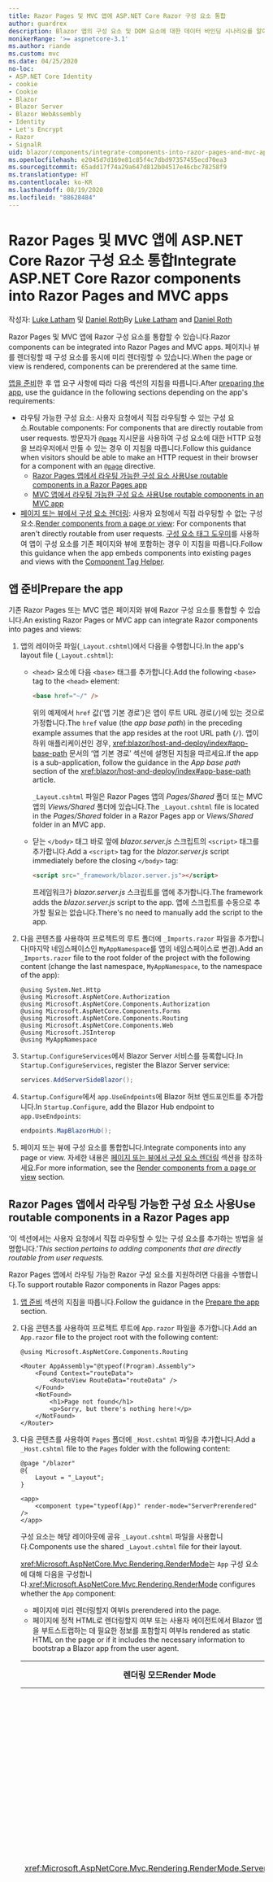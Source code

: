 ```yaml
---
title: Razor Pages 및 MVC 앱에 ASP.NET Core Razor 구성 요소 통합
author: guardrex
description: Blazor 앱의 구성 요소 및 DOM 요소에 대한 데이터 바인딩 시나리오를 알아봅니다.
monikerRange: '>= aspnetcore-3.1'
ms.author: riande
ms.custom: mvc
ms.date: 04/25/2020
no-loc:
- ASP.NET Core Identity
- cookie
- Cookie
- Blazor
- Blazor Server
- Blazor WebAssembly
- Identity
- Let's Encrypt
- Razor
- SignalR
uid: blazor/components/integrate-components-into-razor-pages-and-mvc-apps
ms.openlocfilehash: e2045d7d169e81c85f4c7dbd97357455ecd70ea3
ms.sourcegitcommit: 65add17f74a29a647d812b04517e46cbc78258f9
ms.translationtype: HT
ms.contentlocale: ko-KR
ms.lasthandoff: 08/19/2020
ms.locfileid: "88628484"
---
```

# <a name="integrate-aspnet-core-no-locrazor-components-into-no-locrazor-pages-and-mvc-apps"></a><span data-ttu-id="ce68a-103">Razor Pages 및 MVC 앱에 ASP.NET Core Razor 구성 요소 통합</span><span class="sxs-lookup"><span data-stu-id="ce68a-103">Integrate ASP.NET Core Razor components into Razor Pages and MVC apps</span></span>

<span data-ttu-id="ce68a-104">작성자: [Luke Latham](https://github.com/guardrex) 및 [Daniel Roth](https://github.com/danroth27)</span><span class="sxs-lookup"><span data-stu-id="ce68a-104">By [Luke Latham](https://github.com/guardrex) and [Daniel Roth](https://github.com/danroth27)</span></span>

<span data-ttu-id="ce68a-105">Razor Pages 및 MVC 앱에 Razor 구성 요소를 통합할 수 있습니다.</span><span class="sxs-lookup"><span data-stu-id="ce68a-105">Razor components can be integrated into Razor Pages and MVC apps.</span></span> <span data-ttu-id="ce68a-106">페이지나 뷰를 렌더링할 때 구성 요소를 동시에 미리 렌더링할 수 있습니다.</span><span class="sxs-lookup"><span data-stu-id="ce68a-106">When the page or view is rendered, components can be prerendered at the same time.</span></span>

<span data-ttu-id="ce68a-107">[앱을 준비](#prepare-the-app)한 후 앱 요구 사항에 따라 다음 섹션의 지침을 따릅니다.</span><span class="sxs-lookup"><span data-stu-id="ce68a-107">After [preparing the app](#prepare-the-app), use the guidance in the following sections depending on the app's requirements:</span></span>

* <span data-ttu-id="ce68a-108">라우팅 가능한 구성 요소: 사용자 요청에서 직접 라우팅할 수 있는 구성 요소.</span><span class="sxs-lookup"><span data-stu-id="ce68a-108">Routable components: For components that are directly routable from user requests.</span></span> <span data-ttu-id="ce68a-109">방문자가 [`@page`](xref:mvc/views/razor#page) 지시문을 사용하여 구성 요소에 대한 HTTP 요청을 브라우저에서 만들 수 있는 경우 이 지침을 따릅니다.</span><span class="sxs-lookup"><span data-stu-id="ce68a-109">Follow this guidance when visitors should be able to make an HTTP request in their browser for a component with an [`@page`](xref:mvc/views/razor#page) directive.</span></span>
  * [<span data-ttu-id="ce68a-110">Razor Pages 앱에서 라우팅 가능한 구성 요소 사용</span><span class="sxs-lookup"><span data-stu-id="ce68a-110">Use routable components in a Razor Pages app</span></span>](#use-routable-components-in-a-razor-pages-app)
  * [<span data-ttu-id="ce68a-111">MVC 앱에서 라우팅 가능한 구성 요소 사용</span><span class="sxs-lookup"><span data-stu-id="ce68a-111">Use routable components in an MVC app</span></span>](#use-routable-components-in-an-mvc-app)
* <span data-ttu-id="ce68a-112">[페이지 또는 뷰에서 구성 요소 렌더링](#render-components-from-a-page-or-view): 사용자 요청에서 직접 라우팅할 수 없는 구성 요소.</span><span class="sxs-lookup"><span data-stu-id="ce68a-112">[Render components from a page or view](#render-components-from-a-page-or-view): For components that aren't directly routable from user requests.</span></span> <span data-ttu-id="ce68a-113">[구성 요소 태그 도우미](xref:mvc/views/tag-helpers/builtin-th/component-tag-helper)를 사용하여 앱이 구성 요소를 기존 페이지와 뷰에 포함하는 경우 이 지침을 따릅니다.</span><span class="sxs-lookup"><span data-stu-id="ce68a-113">Follow this guidance when the app embeds components into existing pages and views with the [Component Tag Helper](xref:mvc/views/tag-helpers/builtin-th/component-tag-helper).</span></span>

## <a name="prepare-the-app"></a><span data-ttu-id="ce68a-114">앱 준비</span><span class="sxs-lookup"><span data-stu-id="ce68a-114">Prepare the app</span></span>

<span data-ttu-id="ce68a-115">기존 Razor Pages 또는 MVC 앱은 페이지와 뷰에 Razor 구성 요소를 통합할 수 있습니다.</span><span class="sxs-lookup"><span data-stu-id="ce68a-115">An existing Razor Pages or MVC app can integrate Razor components into pages and views:</span></span>

1. <span data-ttu-id="ce68a-116">앱의 레이아웃 파일(`_Layout.cshtml`)에서 다음을 수행합니다.</span><span class="sxs-lookup"><span data-stu-id="ce68a-116">In the app's layout file (`_Layout.cshtml`):</span></span>

   * <span data-ttu-id="ce68a-117">`<head>` 요소에 다음 `<base>` 태그를 추가합니다.</span><span class="sxs-lookup"><span data-stu-id="ce68a-117">Add the following `<base>` tag to the `<head>` element:</span></span>

     ```html
     <base href="~/" />
     ```

     <span data-ttu-id="ce68a-118">위의 예제에서 `href` 값(‘앱 기본 경로’)은 앱이 루트 URL 경로(`/`)에 있는 것으로 가정합니다.</span><span class="sxs-lookup"><span data-stu-id="ce68a-118">The `href` value (the *app base path*) in the preceding example assumes that the app resides at the root URL path (`/`).</span></span> <span data-ttu-id="ce68a-119">앱이 하위 애플리케이션인 경우, <xref:blazor/host-and-deploy/index#app-base-path> 문서의 ‘앱 기본 경로’ 섹션에 설명된 지침을 따르세요.</span><span class="sxs-lookup"><span data-stu-id="ce68a-119">If the app is a sub-application, follow the guidance in the *App base path* section of the <xref:blazor/host-and-deploy/index#app-base-path> article.</span></span>

     <span data-ttu-id="ce68a-120">`_Layout.cshtml` 파일은 Razor Pages 앱의 *Pages/Shared* 폴더 또는 MVC 앱의 *Views/Shared* 폴더에 있습니다.</span><span class="sxs-lookup"><span data-stu-id="ce68a-120">The `_Layout.cshtml` file is located in the *Pages/Shared* folder in a Razor Pages app or *Views/Shared* folder in an MVC app.</span></span>

   * <span data-ttu-id="ce68a-121">닫는 `</body>` 태그 바로 앞에 *blazor.server.js* 스크립트의 `<script>` 태그를 추가합니다.</span><span class="sxs-lookup"><span data-stu-id="ce68a-121">Add a `<script>` tag for the *blazor.server.js* script immediately before the closing `</body>` tag:</span></span>

     ```html
     <script src="_framework/blazor.server.js"></script>
     ```

     <span data-ttu-id="ce68a-122">프레임워크가 *blazor.server.js* 스크립트를 앱에 추가합니다.</span><span class="sxs-lookup"><span data-stu-id="ce68a-122">The framework adds the *blazor.server.js* script to the app.</span></span> <span data-ttu-id="ce68a-123">앱에 스크립트를 수동으로 추가할 필요는 없습니다.</span><span class="sxs-lookup"><span data-stu-id="ce68a-123">There's no need to manually add the script to the app.</span></span>

1. <span data-ttu-id="ce68a-124">다음 콘텐츠를 사용하여 프로젝트의 루트 폴더에 `_Imports.razor` 파일을 추가합니다(마지막 네임스페이스인 `MyAppNamespace`를 앱의 네임스페이스로 변경).</span><span class="sxs-lookup"><span data-stu-id="ce68a-124">Add an `_Imports.razor` file to the root folder of the project with the following content (change the last namespace, `MyAppNamespace`, to the namespace of the app):</span></span>

   ```razor
   @using System.Net.Http
   @using Microsoft.AspNetCore.Authorization
   @using Microsoft.AspNetCore.Components.Authorization
   @using Microsoft.AspNetCore.Components.Forms
   @using Microsoft.AspNetCore.Components.Routing
   @using Microsoft.AspNetCore.Components.Web
   @using Microsoft.JSInterop
   @using MyAppNamespace
   ```

1. <span data-ttu-id="ce68a-125">`Startup.ConfigureServices`에서 Blazor Server 서비스를 등록합니다.</span><span class="sxs-lookup"><span data-stu-id="ce68a-125">In `Startup.ConfigureServices`, register the Blazor Server service:</span></span>

   ```csharp
   services.AddServerSideBlazor();
   ```

1. <span data-ttu-id="ce68a-126">`Startup.Configure`에서 `app.UseEndpoints`에 Blazor 허브 엔드포인트를 추가합니다.</span><span class="sxs-lookup"><span data-stu-id="ce68a-126">In `Startup.Configure`, add the Blazor Hub endpoint to `app.UseEndpoints`:</span></span>

   ```csharp
   endpoints.MapBlazorHub();
   ```

1. <span data-ttu-id="ce68a-127">페이지 또는 뷰에 구성 요소를 통합합니다.</span><span class="sxs-lookup"><span data-stu-id="ce68a-127">Integrate components into any page or view.</span></span> <span data-ttu-id="ce68a-128">자세한 내용은 [페이지 또는 뷰에서 구성 요소 렌더링](#render-components-from-a-page-or-view) 섹션을 참조하세요.</span><span class="sxs-lookup"><span data-stu-id="ce68a-128">For more information, see the [Render components from a page or view](#render-components-from-a-page-or-view) section.</span></span>

## <a name="use-routable-components-in-a-no-locrazor-pages-app"></a><span data-ttu-id="ce68a-129">Razor Pages 앱에서 라우팅 가능한 구성 요소 사용</span><span class="sxs-lookup"><span data-stu-id="ce68a-129">Use routable components in a Razor Pages app</span></span>

<span data-ttu-id="ce68a-130">‘이 섹션에서는 사용자 요청에서 직접 라우팅할 수 있는 구성 요소를 추가하는 방법을 설명합니다.’</span><span class="sxs-lookup"><span data-stu-id="ce68a-130">*This section pertains to adding components that are directly routable from user requests.*</span></span>

<span data-ttu-id="ce68a-131">Razor Pages 앱에서 라우팅 가능한 Razor 구성 요소를 지원하려면 다음을 수행합니다.</span><span class="sxs-lookup"><span data-stu-id="ce68a-131">To support routable Razor components in Razor Pages apps:</span></span>

1. <span data-ttu-id="ce68a-132">[앱 준비](#prepare-the-app) 섹션의 지침을 따릅니다.</span><span class="sxs-lookup"><span data-stu-id="ce68a-132">Follow the guidance in the [Prepare the app](#prepare-the-app) section.</span></span>

1. <span data-ttu-id="ce68a-133">다음 콘텐츠를 사용하여 프로젝트 루트에 `App.razor` 파일을 추가합니다.</span><span class="sxs-lookup"><span data-stu-id="ce68a-133">Add an `App.razor` file to the project root with the following content:</span></span>

   ```razor
   @using Microsoft.AspNetCore.Components.Routing

   <Router AppAssembly="@typeof(Program).Assembly">
       <Found Context="routeData">
           <RouteView RouteData="routeData" />
       </Found>
       <NotFound>
           <h1>Page not found</h1>
           <p>Sorry, but there's nothing here!</p>
       </NotFound>
   </Router>
   ```

1. <span data-ttu-id="ce68a-134">다음 콘텐츠를 사용하여 `Pages` 폴더에 `_Host.cshtml` 파일을 추가합니다.</span><span class="sxs-lookup"><span data-stu-id="ce68a-134">Add a `_Host.cshtml` file to the `Pages` folder with the following content:</span></span>

   ```cshtml
   @page "/blazor"
   @{
       Layout = "_Layout";
   }

   <app>
       <component type="typeof(App)" render-mode="ServerPrerendered" />
   </app>
   ```

   <span data-ttu-id="ce68a-135">구성 요소는 해당 레이아웃에 공유 `_Layout.cshtml` 파일을 사용합니다.</span><span class="sxs-lookup"><span data-stu-id="ce68a-135">Components use the shared `_Layout.cshtml` file for their layout.</span></span>

   <span data-ttu-id="ce68a-136"><xref:Microsoft.AspNetCore.Mvc.Rendering.RenderMode>는 `App` 구성 요소에 대해 다음을 구성합니다.</span><span class="sxs-lookup"><span data-stu-id="ce68a-136"><xref:Microsoft.AspNetCore.Mvc.Rendering.RenderMode> configures whether the `App` component:</span></span>

   * <span data-ttu-id="ce68a-137">페이지에 미리 렌더링할지 여부</span><span class="sxs-lookup"><span data-stu-id="ce68a-137">Is prerendered into the page.</span></span>
   * <span data-ttu-id="ce68a-138">페이지에 정적 HTML로 렌더링할지 여부 또는 사용자 에이전트에서 Blazor 앱을 부트스트랩하는 데 필요한 정보를 포함할지 여부</span><span class="sxs-lookup"><span data-stu-id="ce68a-138">Is rendered as static HTML on the page or if it includes the necessary information to bootstrap a Blazor app from the user agent.</span></span>

   | <span data-ttu-id="ce68a-139">렌더링 모드</span><span class="sxs-lookup"><span data-stu-id="ce68a-139">Render Mode</span></span> | <span data-ttu-id="ce68a-140">설명</span><span class="sxs-lookup"><span data-stu-id="ce68a-140">Description</span></span> |
   | ----------- | ----------- |
   | <xref:Microsoft.AspNetCore.Mvc.Rendering.RenderMode.ServerPrerendered> | <span data-ttu-id="ce68a-141">`App` 구성 요소를 정적 HTML에 렌더링하고 Blazor Server 앱의 마커를 포함합니다.</span><span class="sxs-lookup"><span data-stu-id="ce68a-141">Renders the `App` component into static HTML and includes a marker for a Blazor Server app.</span></span> <span data-ttu-id="ce68a-142">사용자 에이전트를 시작할 때 이 표식은 Blazor 앱을 부트스트랩하는 데 사용됩니다.</span><span class="sxs-lookup"><span data-stu-id="ce68a-142">When the user-agent starts, this marker is used to bootstrap a Blazor app.</span></span> |
   | <xref:Microsoft.AspNetCore.Mvc.Rendering.RenderMode.Server> | <span data-ttu-id="ce68a-143">Blazor Server 앱의 마커를 렌더링합니다.</span><span class="sxs-lookup"><span data-stu-id="ce68a-143">Renders a marker for a Blazor Server app.</span></span> <span data-ttu-id="ce68a-144">`App` 구성 요소의 출력은 포함되지 않습니다.</span><span class="sxs-lookup"><span data-stu-id="ce68a-144">Output from the `App` component isn't included.</span></span> <span data-ttu-id="ce68a-145">사용자 에이전트를 시작할 때 이 표식은 Blazor 앱을 부트스트랩하는 데 사용됩니다.</span><span class="sxs-lookup"><span data-stu-id="ce68a-145">When the user-agent starts, this marker is used to bootstrap a Blazor app.</span></span> |
   | <xref:Microsoft.AspNetCore.Mvc.Rendering.RenderMode.Static> | <span data-ttu-id="ce68a-146">`App` 구성 요소를 정적 HTML에 렌더링합니다.</span><span class="sxs-lookup"><span data-stu-id="ce68a-146">Renders the `App` component into static HTML.</span></span> |

   <span data-ttu-id="ce68a-147">구성 요소 태그 도우미에 대한 자세한 내용은 <xref:mvc/views/tag-helpers/builtin-th/component-tag-helper>를 참조하세요.</span><span class="sxs-lookup"><span data-stu-id="ce68a-147">For more information on the Component Tag Helper, see <xref:mvc/views/tag-helpers/builtin-th/component-tag-helper>.</span></span>

1. <span data-ttu-id="ce68a-148">`Startup.Configure`의 엔드포인트 구성에 `_Host.cshtml` 페이지의 우선순위가 낮은 경로를 추가합니다.</span><span class="sxs-lookup"><span data-stu-id="ce68a-148">Add a low-priority route for the `_Host.cshtml` page to endpoint configuration in `Startup.Configure`:</span></span>

   ```csharp
   app.UseEndpoints(endpoints =>
   {
       ...

       endpoints.MapFallbackToPage("/_Host");
   });
   ```

1. <span data-ttu-id="ce68a-149">라우팅 가능한 구성 요소를 앱에 추가합니다.</span><span class="sxs-lookup"><span data-stu-id="ce68a-149">Add routable components to the app.</span></span> <span data-ttu-id="ce68a-150">예를 들어:</span><span class="sxs-lookup"><span data-stu-id="ce68a-150">For example:</span></span>

   ```razor
   @page "/counter"

   <h1>Counter</h1>

   ...
   ```

<span data-ttu-id="ce68a-151">네임스페이스에 대한 자세한 내용은 [구성 요소 네임스페이스](#component-namespaces) 섹션을 참조하세요.</span><span class="sxs-lookup"><span data-stu-id="ce68a-151">For more information on namespaces, see the [Component namespaces](#component-namespaces) section.</span></span>

## <a name="use-routable-components-in-an-mvc-app"></a><span data-ttu-id="ce68a-152">MVC 앱에서 라우팅 가능한 구성 요소 사용</span><span class="sxs-lookup"><span data-stu-id="ce68a-152">Use routable components in an MVC app</span></span>

<span data-ttu-id="ce68a-153">‘이 섹션에서는 사용자 요청에서 직접 라우팅할 수 있는 구성 요소를 추가하는 방법을 설명합니다.’</span><span class="sxs-lookup"><span data-stu-id="ce68a-153">*This section pertains to adding components that are directly routable from user requests.*</span></span>

<span data-ttu-id="ce68a-154">MVC 앱에서 라우팅 가능한 Razor 구성 요소를 지원하려면 다음을 수행합니다.</span><span class="sxs-lookup"><span data-stu-id="ce68a-154">To support routable Razor components in MVC apps:</span></span>

1. <span data-ttu-id="ce68a-155">[앱 준비](#prepare-the-app) 섹션의 지침을 따릅니다.</span><span class="sxs-lookup"><span data-stu-id="ce68a-155">Follow the guidance in the [Prepare the app](#prepare-the-app) section.</span></span>

1. <span data-ttu-id="ce68a-156">다음 콘텐츠를 사용하여 프로젝트 루트에 `App.razor` 파일을 추가합니다.</span><span class="sxs-lookup"><span data-stu-id="ce68a-156">Add an `App.razor` file to the root of the project with the following content:</span></span>

   ```razor
   @using Microsoft.AspNetCore.Components.Routing

   <Router AppAssembly="@typeof(Program).Assembly">
       <Found Context="routeData">
           <RouteView RouteData="routeData" />
       </Found>
       <NotFound>
           <h1>Page not found</h1>
           <p>Sorry, but there's nothing here!</p>
       </NotFound>
   </Router>
   ```

1. <span data-ttu-id="ce68a-157">다음 콘텐츠를 사용하여 `Views/Home` 폴더에 `_Host.cshtml` 파일을 추가합니다.</span><span class="sxs-lookup"><span data-stu-id="ce68a-157">Add a `_Host.cshtml` file to the `Views/Home` folder with the following content:</span></span>

   ```cshtml
   @{
       Layout = "_Layout";
   }

   <app>
       <component type="typeof(App)" render-mode="ServerPrerendered" />
   </app>
   ```

   <span data-ttu-id="ce68a-158">구성 요소는 해당 레이아웃에 공유 `_Layout.cshtml` 파일을 사용합니다.</span><span class="sxs-lookup"><span data-stu-id="ce68a-158">Components use the shared `_Layout.cshtml` file for their layout.</span></span>
   
   <span data-ttu-id="ce68a-159"><xref:Microsoft.AspNetCore.Mvc.Rendering.RenderMode>는 `App` 구성 요소에 대해 다음을 구성합니다.</span><span class="sxs-lookup"><span data-stu-id="ce68a-159"><xref:Microsoft.AspNetCore.Mvc.Rendering.RenderMode> configures whether the `App` component:</span></span>

   * <span data-ttu-id="ce68a-160">페이지에 미리 렌더링할지 여부</span><span class="sxs-lookup"><span data-stu-id="ce68a-160">Is prerendered into the page.</span></span>
   * <span data-ttu-id="ce68a-161">페이지에 정적 HTML로 렌더링할지 여부 또는 사용자 에이전트에서 Blazor 앱을 부트스트랩하는 데 필요한 정보를 포함할지 여부</span><span class="sxs-lookup"><span data-stu-id="ce68a-161">Is rendered as static HTML on the page or if it includes the necessary information to bootstrap a Blazor app from the user agent.</span></span>

   | <span data-ttu-id="ce68a-162">렌더링 모드</span><span class="sxs-lookup"><span data-stu-id="ce68a-162">Render Mode</span></span> | <span data-ttu-id="ce68a-163">설명</span><span class="sxs-lookup"><span data-stu-id="ce68a-163">Description</span></span> |
   | ----------- | ----------- |
   | <xref:Microsoft.AspNetCore.Mvc.Rendering.RenderMode.ServerPrerendered> | <span data-ttu-id="ce68a-164">`App` 구성 요소를 정적 HTML에 렌더링하고 Blazor Server 앱의 마커를 포함합니다.</span><span class="sxs-lookup"><span data-stu-id="ce68a-164">Renders the `App` component into static HTML and includes a marker for a Blazor Server app.</span></span> <span data-ttu-id="ce68a-165">사용자 에이전트를 시작할 때 이 표식은 Blazor 앱을 부트스트랩하는 데 사용됩니다.</span><span class="sxs-lookup"><span data-stu-id="ce68a-165">When the user-agent starts, this marker is used to bootstrap a Blazor app.</span></span> |
   | <xref:Microsoft.AspNetCore.Mvc.Rendering.RenderMode.Server> | <span data-ttu-id="ce68a-166">Blazor Server 앱의 마커를 렌더링합니다.</span><span class="sxs-lookup"><span data-stu-id="ce68a-166">Renders a marker for a Blazor Server app.</span></span> <span data-ttu-id="ce68a-167">`App` 구성 요소의 출력은 포함되지 않습니다.</span><span class="sxs-lookup"><span data-stu-id="ce68a-167">Output from the `App` component isn't included.</span></span> <span data-ttu-id="ce68a-168">사용자 에이전트를 시작할 때 이 표식은 Blazor 앱을 부트스트랩하는 데 사용됩니다.</span><span class="sxs-lookup"><span data-stu-id="ce68a-168">When the user-agent starts, this marker is used to bootstrap a Blazor app.</span></span> |
   | <xref:Microsoft.AspNetCore.Mvc.Rendering.RenderMode.Static> | <span data-ttu-id="ce68a-169">`App` 구성 요소를 정적 HTML에 렌더링합니다.</span><span class="sxs-lookup"><span data-stu-id="ce68a-169">Renders the `App` component into static HTML.</span></span> |

   <span data-ttu-id="ce68a-170">구성 요소 태그 도우미에 대한 자세한 내용은 <xref:mvc/views/tag-helpers/builtin-th/component-tag-helper>를 참조하세요.</span><span class="sxs-lookup"><span data-stu-id="ce68a-170">For more information on the Component Tag Helper, see <xref:mvc/views/tag-helpers/builtin-th/component-tag-helper>.</span></span>

1. <span data-ttu-id="ce68a-171">홈 컨트롤러에 작업을 추가합니다.</span><span class="sxs-lookup"><span data-stu-id="ce68a-171">Add an action to the Home controller:</span></span>

   ```csharp
   public IActionResult Blazor()
   {
      return View("_Host");
   }
   ```

1. <span data-ttu-id="ce68a-172">`Startup.Configure`의 엔드포인트 구성에 `_Host.cshtml` 뷰를 반환하는 컨트롤러 작업의 우선순위가 낮은 경로를 추가합니다.</span><span class="sxs-lookup"><span data-stu-id="ce68a-172">Add a low-priority route for the controller action that returns the `_Host.cshtml` view to the endpoint configuration in `Startup.Configure`:</span></span>

   ```csharp
   app.UseEndpoints(endpoints =>
   {
       ...

       endpoints.MapFallbackToController("Blazor", "Home");
   });
   ```

1. <span data-ttu-id="ce68a-173">`Pages` 폴더를 만들고 라우팅 가능한 구성 요소를 앱에 추가합니다.</span><span class="sxs-lookup"><span data-stu-id="ce68a-173">Create a `Pages` folder and add routable components to the app.</span></span> <span data-ttu-id="ce68a-174">예를 들어:</span><span class="sxs-lookup"><span data-stu-id="ce68a-174">For example:</span></span>

   ```razor
   @page "/counter"

   <h1>Counter</h1>

   ...
   ```

<span data-ttu-id="ce68a-175">네임스페이스에 대한 자세한 내용은 [구성 요소 네임스페이스](#component-namespaces) 섹션을 참조하세요.</span><span class="sxs-lookup"><span data-stu-id="ce68a-175">For more information on namespaces, see the [Component namespaces](#component-namespaces) section.</span></span>

## <a name="render-components-from-a-page-or-view"></a><span data-ttu-id="ce68a-176">페이지 또는 뷰에서 구성 요소 렌더링</span><span class="sxs-lookup"><span data-stu-id="ce68a-176">Render components from a page or view</span></span>

<span data-ttu-id="ce68a-177">‘이 섹션에서는 사용자 요청에서 직접 구성 요소를 라우팅할 수 없는 페이지 또는 뷰에 구성 요소를 추가하는 방법을 설명합니다.’</span><span class="sxs-lookup"><span data-stu-id="ce68a-177">*This section pertains to adding components to pages or views, where the components aren't directly routable from user requests.*</span></span>

<span data-ttu-id="ce68a-178">페이지 또는 뷰에서 구성 요소를 렌더링하려면 [구성 요소 태그 도우미](xref:mvc/views/tag-helpers/builtin-th/component-tag-helper)를 사용합니다.</span><span class="sxs-lookup"><span data-stu-id="ce68a-178">To render a component from a page or view, use the [Component Tag Helper](xref:mvc/views/tag-helpers/builtin-th/component-tag-helper).</span></span>

### <a name="render-stateful-interactive-components"></a><span data-ttu-id="ce68a-179">상태 저장 대화형 구성 요소 렌더링</span><span class="sxs-lookup"><span data-stu-id="ce68a-179">Render stateful interactive components</span></span>

<span data-ttu-id="ce68a-180">Razor 페이지 또는 뷰에 상태 저장 대화형 구성 요소를 추가할 수 있습니다.</span><span class="sxs-lookup"><span data-stu-id="ce68a-180">Stateful interactive components can be added to a Razor page or view.</span></span>

<span data-ttu-id="ce68a-181">페이지 또는 뷰를 렌더링하는 경우와 관련해서 다음 사항을 확인합니다.</span><span class="sxs-lookup"><span data-stu-id="ce68a-181">When the page or view renders:</span></span>

* <span data-ttu-id="ce68a-182">구성 요소가 페이지 또는 뷰와 함께 미리 렌더링됩니다.</span><span class="sxs-lookup"><span data-stu-id="ce68a-182">The component is prerendered with the page or view.</span></span>
* <span data-ttu-id="ce68a-183">미리 렌더링하는 데 사용된 초기 구성 요소 상태가 손실됩니다.</span><span class="sxs-lookup"><span data-stu-id="ce68a-183">The initial component state used for prerendering is lost.</span></span>
* <span data-ttu-id="ce68a-184">SignalR 연결이 완료되면 새 구성 요소 상태가 생성됩니다.</span><span class="sxs-lookup"><span data-stu-id="ce68a-184">New component state is created when the SignalR connection is established.</span></span>

<span data-ttu-id="ce68a-185">다음 Razor 페이지는 `Counter` 구성 요소를 렌더링합니다.</span><span class="sxs-lookup"><span data-stu-id="ce68a-185">The following Razor page renders a `Counter` component:</span></span>

```cshtml
<h1>My Razor Page</h1>

<component type="typeof(Counter)" render-mode="ServerPrerendered" 
    param-InitialValue="InitialValue" />

@functions {
    [BindProperty(SupportsGet=true)]
    public int InitialValue { get; set; }
}
```

<span data-ttu-id="ce68a-186">자세한 내용은 <xref:mvc/views/tag-helpers/builtin-th/component-tag-helper>를 참조하세요.</span><span class="sxs-lookup"><span data-stu-id="ce68a-186">For more information, see <xref:mvc/views/tag-helpers/builtin-th/component-tag-helper>.</span></span>

### <a name="render-noninteractive-components"></a><span data-ttu-id="ce68a-187">비대화형 구성 요소 렌더링</span><span class="sxs-lookup"><span data-stu-id="ce68a-187">Render noninteractive components</span></span>

<span data-ttu-id="ce68a-188">다음 Razor 페이지에서 `Counter` 구성 요소는 폼을 통해 지정된 초기 값을 사용하여 정적으로 렌더링됩니다.</span><span class="sxs-lookup"><span data-stu-id="ce68a-188">In the following Razor page, the `Counter` component is statically rendered with an initial value that's specified using a form.</span></span> <span data-ttu-id="ce68a-189">구성 요소가 정적으로 렌더링되므로 구성 요소는 대화형이 아닙니다.</span><span class="sxs-lookup"><span data-stu-id="ce68a-189">Since the component is statically rendered, the component isn't interactive:</span></span>

```cshtml
<h1>My Razor Page</h1>

<form>
    <input type="number" asp-for="InitialValue" />
    <button type="submit">Set initial value</button>
</form>

<component type="typeof(Counter)" render-mode="Static" 
    param-InitialValue="InitialValue" />

@functions {
    [BindProperty(SupportsGet=true)]
    public int InitialValue { get; set; }
}
```

<span data-ttu-id="ce68a-190">자세한 내용은 <xref:mvc/views/tag-helpers/builtin-th/component-tag-helper>를 참조하세요.</span><span class="sxs-lookup"><span data-stu-id="ce68a-190">For more information, see <xref:mvc/views/tag-helpers/builtin-th/component-tag-helper>.</span></span>

## <a name="component-namespaces"></a><span data-ttu-id="ce68a-191">구성 요소 네임스페이스</span><span class="sxs-lookup"><span data-stu-id="ce68a-191">Component namespaces</span></span>

<span data-ttu-id="ce68a-192">사용자 지정 폴더를 사용하여 앱의 구성 요소를 저장하는 경우, 폴더를 나타내는 네임스페이스를 페이지/뷰 또는 `_ViewImports.cshtml` 파일에 추가합니다.</span><span class="sxs-lookup"><span data-stu-id="ce68a-192">When using a custom folder to hold the app's components, add the namespace representing the folder to either the page/view or to the `_ViewImports.cshtml` file.</span></span> <span data-ttu-id="ce68a-193">다음 예제에서는</span><span class="sxs-lookup"><span data-stu-id="ce68a-193">In the following example:</span></span>

* <span data-ttu-id="ce68a-194">`MyAppNamespace`를 앱의 네임스페이스로 변경합니다.</span><span class="sxs-lookup"><span data-stu-id="ce68a-194">Change `MyAppNamespace` to the app's namespace.</span></span>
* <span data-ttu-id="ce68a-195">구성 요소를 저장하는 데 *Components* 폴더를 사용하지 않은 경우, `Components`를 구성 요소가 있는 폴더로 변경합니다.</span><span class="sxs-lookup"><span data-stu-id="ce68a-195">If a folder named *Components* isn't used to hold the components, change `Components` to the folder where the components reside.</span></span>

```cshtml
@using MyAppNamespace.Components
```

<span data-ttu-id="ce68a-196">`_ViewImports.cshtml` 파일은 Razor Pages 앱의 `Pages` 폴더 또는 MVC 앱의 `Views` 폴더에 있습니다.</span><span class="sxs-lookup"><span data-stu-id="ce68a-196">The `_ViewImports.cshtml` file is located in the `Pages` folder of a Razor Pages app or the `Views` folder of an MVC app.</span></span>

<span data-ttu-id="ce68a-197">자세한 내용은 <xref:blazor/components/index#namespaces>를 참조하세요.</span><span class="sxs-lookup"><span data-stu-id="ce68a-197">For more information, see <xref:blazor/components/index#namespaces>.</span></span>
